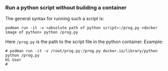### Run a python script without building a container

The general syntax for running such a script is:  
```
podman run -it -v <absolute path of python script>:/prog.py <docker image of python> python /prog.py
```
Here `/prog.py` is the path to the script file in the python container. Example:
```
# podman run -it -v /root/prog.py:/prog.py docker.io/library/python python /prog.py
Hi User
#
```
